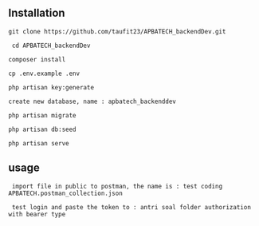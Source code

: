 <!-- generate readme -->
## Installation
```git clone https://github.com/taufit23/APBATECH_backendDev.git```

``` cd APBATECH_backendDev```

``` composer install ```

``` cp .env.example .env ```

``` php artisan key:generate ```

``` create new database, name : apbatech_backenddev ```

``` php artisan migrate ```

``` php artisan db:seed ```

``` php artisan serve ```
## usage
``` import file in public to postman, the name is : test coding APBATECH.postman_collection.json```

``` test login and paste the token to : antri soal folder authorization with bearer type```

